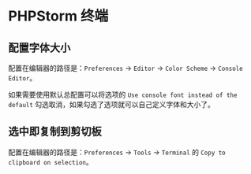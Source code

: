 # PHPStorm 终端

## 配置字体大小

配置在编辑器的路径是：`Preferences` -> `Editor` -> `Color Scheme` -> `Console Editor`。

如果需要使用默认总配置可以将选项的 `Use console font instead of the default` 勾选取消，如果勾选了选项就可以自己定义字体和大小了。


## 选中即复制到剪切板

配置在编辑器的路径是：`Preferences` -> `Tools` -> `Terminal` 的 `Copy to clipboard on selection`。
